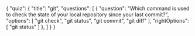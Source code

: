 {
    "quiz": {
        "title": "git",
        "questions": [
            {
                "question": "Which command is used to check the state of your local repository since your last commit?",
                "options": [
                    "git check",
                    "git status",
                    "git commit",
                    "git diff"
                ],
                "rightOptions": [
                    "git status"
                ]
            },
        ]
    }
}
